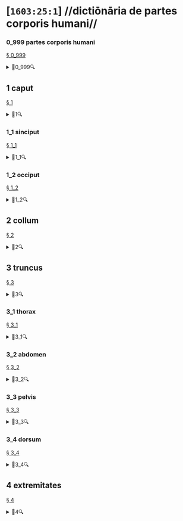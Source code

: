 # [`1603:25:1`] //dictiōnāria de partes corporis humani//


<!--{'#item+conceptum+numerordinatio': '1603:1:1:25:1', '#item+conceptum+codicem': '25_1', '#status+conceptum': '50', '#status+conceptum+codicem': '50', '#item+rem+i_qcc+is_zxxx+ix_n1603': '1603:25:1', '#item+rem+i_qcc+is_zxxx+ix_regex': '', '#item+rem+i_qcc+is_zxxx+ix_wikiq': '', '#item+rem+i_mul+is_zyyy': '//dictiōnāria de partes corporis humani//', '#item+rem+i_mul+is_zyyy+ix_trivium': '', '#item+rem+i_mul+is_zyyy+ix_trivium+ix_iri': '', '#item+rem+i_lat+is_latn': '/dictiōnāria de partes corporis humani/', '#item+rem+i_arb+is_arab': '', '#item+rem+i_rus+is_cyrl': '', '#item+rem+i_ben+is_beng': ''}-->
### 0_999 partes corporis humani

<a id='0_999' href='#0_999'>§ 0_999</a>


<details><summary>🔎0_999🔍</summary><dl><dt>#item+conceptum+numerordinatio</dt><dd>1603:25:1:0:999</dd><dt>#item+conceptum+codicem</dt><dd>0_999</dd><dt>#item+rem+i_lat+is_latn</dt><dd>partes corporis humani</dd></dl></details>


## 1 caput

<a id='1' href='#1'>§ 1</a>


<details><summary>🔎1🔍</summary><dl><dt>#item+conceptum+numerordinatio</dt><dd>1603:25:1:1</dd><dt>#item+conceptum+codicem</dt><dd>1</dd><dt>#status+conceptum</dt><dd>60</dd><dt>#status+conceptum+codicem</dt><dd>60</dd><dt>#item+rem+i_lat+is_latn</dt><dd>caput</dd><dt>#item+rem+i_qcc+is_zxxx+ix_wikiq</dt><dd>Q3409626</dd><dt>#item+rem+i_qcc+is_zxxx+ix_ta98</dt><dd>A01.1.00.001</dd><dt>#item+rem+i_eng+is_latn</dt><dd>Head</dd></dl></details>


### 1_1 sinciput

<a id='1_1' href='#1_1'>§ 1_1</a>


<details><summary>🔎1_1🔍</summary><dl><dt>#item+conceptum+numerordinatio</dt><dd>1603:25:1:1:1</dd><dt>#item+conceptum+codicem</dt><dd>1_1</dd><dt>#status+conceptum</dt><dd>60</dd><dt>#status+conceptum+codicem</dt><dd>19</dd><dt>#item+rem+i_lat+is_latn</dt><dd>sinciput</dd><dt>#item+rem+i_qcc+is_zxxx+ix_wikiq</dt><dd>Q41055</dd><dt>#item+rem+i_qcc+is_zxxx+ix_ta98</dt><dd>A01.1.00.002</dd></dl></details>


### 1_2 occiput

<a id='1_2' href='#1_2'>§ 1_2</a>


<details><summary>🔎1_2🔍</summary><dl><dt>#item+conceptum+numerordinatio</dt><dd>1603:25:1:1:2</dd><dt>#item+conceptum+codicem</dt><dd>1_2</dd><dt>#status+conceptum</dt><dd>60</dd><dt>#status+conceptum+codicem</dt><dd>19</dd><dt>#item+rem+i_lat+is_latn</dt><dd>occiput</dd><dt>#item+rem+i_qcc+is_zxxx+ix_wikiq</dt><dd>Q3321315</dd><dt>#item+rem+i_qcc+is_zxxx+ix_ta98</dt><dd>A01.1.00.003</dd></dl></details>


## 2 collum

<a id='2' href='#2'>§ 2</a>


<details><summary>🔎2🔍</summary><dl><dt>#item+conceptum+numerordinatio</dt><dd>1603:25:1:2</dd><dt>#item+conceptum+codicem</dt><dd>2</dd><dt>#status+conceptum</dt><dd>60</dd><dt>#status+conceptum+codicem</dt><dd>60</dd><dt>#item+rem+i_lat+is_latn</dt><dd>collum</dd></dl></details>


## 3 truncus

<a id='3' href='#3'>§ 3</a>


<details><summary>🔎3🔍</summary><dl><dt>#item+conceptum+numerordinatio</dt><dd>1603:25:1:3</dd><dt>#item+conceptum+codicem</dt><dd>3</dd><dt>#status+conceptum</dt><dd>60</dd><dt>#status+conceptum+codicem</dt><dd>60</dd><dt>#item+rem+i_lat+is_latn</dt><dd>truncus</dd><dt>#item+rem+i_qcc+is_zxxx+ix_wikiq</dt><dd>Q160695</dd><dt>#item+rem+i_qcc+is_zxxx+ix_ta98</dt><dd>A01.1.00.013</dd></dl></details>


### 3_1 thorax

<a id='3_1' href='#3_1'>§ 3_1</a>


<details><summary>🔎3_1🔍</summary><dl><dt>#item+conceptum+numerordinatio</dt><dd>1603:25:1:3:1</dd><dt>#item+conceptum+codicem</dt><dd>3_1</dd><dt>#status+conceptum</dt><dd>60</dd><dt>#status+conceptum+codicem</dt><dd>19</dd><dt>#item+rem+i_lat+is_latn</dt><dd>thorax</dd><dt>#item+rem+i_qcc+is_zxxx+ix_wikiq</dt><dd>Q9645</dd><dt>#item+rem+i_qcc+is_zxxx+ix_ta98</dt><dd>A01.1.00.014</dd></dl></details>


### 3_2 abdomen

<a id='3_2' href='#3_2'>§ 3_2</a>


<details><summary>🔎3_2🔍</summary><dl><dt>#item+conceptum+numerordinatio</dt><dd>1603:25:1:3:2</dd><dt>#item+conceptum+codicem</dt><dd>3_2</dd><dt>#status+conceptum</dt><dd>60</dd><dt>#status+conceptum+codicem</dt><dd>19</dd><dt>#item+rem+i_lat+is_latn</dt><dd>abdomen</dd><dt>#item+rem+i_qcc+is_zxxx+ix_wikiq</dt><dd>Q9597</dd><dt>#item+rem+i_qcc+is_zxxx+ix_ta98</dt><dd>A01.1.00.016</dd></dl></details>


### 3_3 pelvis

<a id='3_3' href='#3_3'>§ 3_3</a>


<details><summary>🔎3_3🔍</summary><dl><dt>#item+conceptum+numerordinatio</dt><dd>1603:25:1:3:3</dd><dt>#item+conceptum+codicem</dt><dd>3_3</dd><dt>#status+conceptum</dt><dd>60</dd><dt>#status+conceptum+codicem</dt><dd>19</dd><dt>#item+rem+i_lat+is_latn</dt><dd>pelvis</dd><dt>#item+rem+i_qcc+is_zxxx+ix_wikiq</dt><dd>Q713102</dd><dt>#item+rem+i_qcc+is_zxxx+ix_ta98</dt><dd>A01.1.00.017</dd></dl></details>


### 3_4 dorsum

<a id='3_4' href='#3_4'>§ 3_4</a>


<details><summary>🔎3_4🔍</summary><dl><dt>#item+conceptum+numerordinatio</dt><dd>1603:25:1:3:4</dd><dt>#item+conceptum+codicem</dt><dd>3_4</dd><dt>#status+conceptum</dt><dd>60</dd><dt>#status+conceptum+codicem</dt><dd>19</dd><dt>#item+rem+i_lat+is_latn</dt><dd>dorsum</dd><dt>#item+rem+i_qcc+is_zxxx+ix_wikiq</dt><dd>Q133279</dd><dt>#item+rem+i_qcc+is_zxxx+ix_ta98</dt><dd>A01.1.00.018</dd></dl></details>


## 4 extremitates

<a id='4' href='#4'>§ 4</a>


<details><summary>🔎4🔍</summary><dl><dt>#item+conceptum+numerordinatio</dt><dd>1603:25:1:4</dd><dt>#item+conceptum+codicem</dt><dd>4</dd><dt>#status+conceptum</dt><dd>60</dd><dt>#status+conceptum+codicem</dt><dd>50</dd><dt>#item+rem+i_lat+is_latn</dt><dd>extremitates</dd></dl></details>


